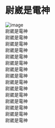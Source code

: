# 尉崴是電神  
![image](https://whaleon120.github.io/242350753_186729770198712_6334052257088966507_n.jpg)    
 尉崴是電神  
 尉崴是電神  
 尉崴是電神  
 尉崴是電神  
 尉崴是電神  
 尉崴是電神  
 尉崴是電神  
  尉崴是電神  
 尉崴是電神  
 尉崴是電神  
 尉崴是電神  
 尉崴是電神  
 尉崴是電神  
 尉崴是電神  
  尉崴是電神  
